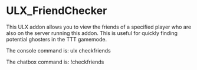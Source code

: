 # ULX_FriendChecker
This ULX addon allows you to view the friends of a specified player who are also on the server running this addon. This is useful for quickly finding potential ghosters in the TTT gamemode. 

The console command is: ulx checkfriends <playername> 

The chatbox command is: !checkfriends <playername> 

